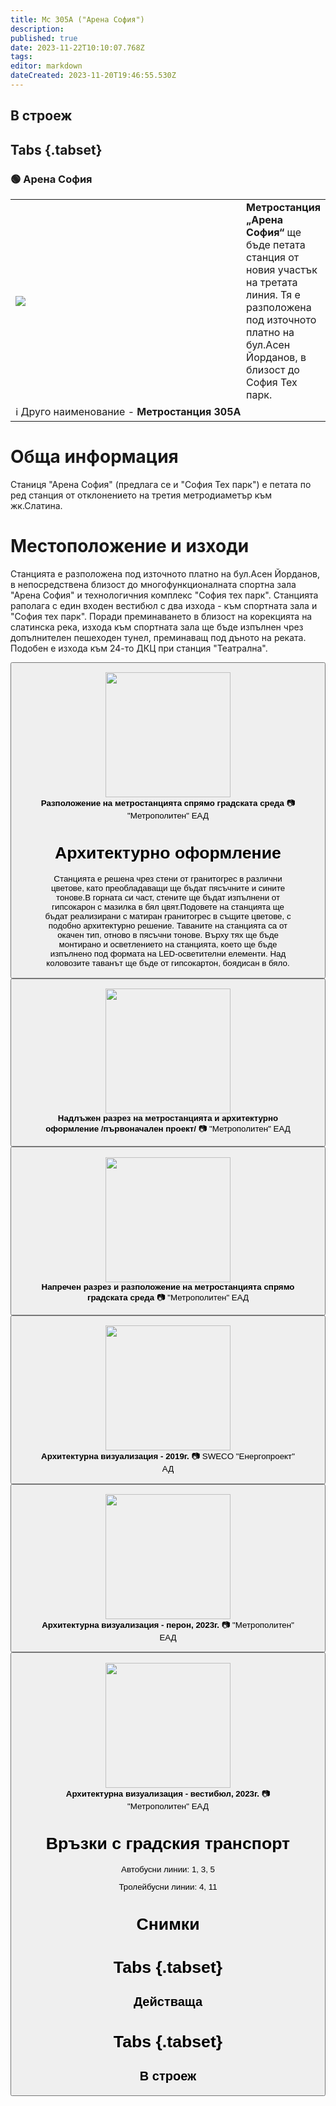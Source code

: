 ```yaml
---
title: Мс 305А ("Арена София")
description: 
published: true
date: 2023-11-22T10:10:07.768Z
tags: 
editor: markdown
dateCreated: 2023-11-20T19:46:55.530Z
---
```


## В строеж
## Tabs {.tabset}
### 🟢 Арена София
<table style="width:100%">
  <tr>
    <td style="width:400px"><img src="https://drive.google.com/uc?id=1grhSU0GAreHjXGGo7DHz3z-KaRWs42rq"></td>
    <td><b>Метростанция „Арена София“</b> ще бъде петата станция от новия участък на третата линия. Тя е разположена под източното платно на бул.Асен Йорданов, в близост до София Тех парк.
      <br></td>
  </tr>
  <td colspan=2 >ℹ️ Друго наименование - <b>Метростанция 305А</b></td>
</table>


# Обща информация

Станиця "Арена София" (предлага се и "София Тех парк") е петата по ред станция от отклонението на третия метродиаметър към жк.Слатина.

# Местоположение и изходи

Станцията е разположена под източното платно на бул.Асен Йорданов, в непосредствена близост до многофункционалната спортна зала "Арена София" и технологичния комплекс "София тех парк".
Станцията раполага с един входен вестибюл с два изхода - към спортната зала и "София тех парк".
Поради преминаването в близост на корекцията на слатинска река, изхода към спортната зала ще бъде изпълнен чрез допълнителен пешеходен тунел, преминаващ под дъното на реката. Подобен е изхода към 24-то ДКЦ при станция "Театрална".

<div class="dropdown"><button class="imgbtn"><figure><img src="https://drive.google.com/uc?id=1grhSU0GAreHjXGGo7DHz3z-KaRWs42rq" height="200px"><figcaption><b>Разположение на метростанцията спрямо градската среда</b> 📷 "Метрополитен" ЕАД

# Архитектурно оформление
 
 Станцията е решена чрез стени от гранитогрес в различни цветове, като преобладаващи ще бъдат пясъчните и сините тонове.В горната си част, стените ще бъдат изпълнени от гипсокарон с мазилка в бял цвят.Подовете на станцията ще бъдат реализирани с матиран гранитогрес в същите цветове, с подобно архитектурно решение.
Таваните на станцията са от окачен тип, отново в пясъчни тонове. Върху тях ще бъде монтирано и осветлението на станцията, което ще бъде изпълнено под формата на LED-осветителни елементи. Над коловозите таванът ще бъде от гипсокартон, боядисан в бяло.
  
  <div class="dropdown"><button class="imgbtn"><figure><img src="https://drive.google.com/uc?id=16nzMjrdeZFIGLJfhjydYHbDLmhak9oP7" height="200px"><figcaption><b>Надлъжен разрез на метростанцията и архитектурно оформление /първоначален проект/</b> 📷 "Метрополитен" ЕАД
    <br>
    <div class="dropdown"><button class="imgbtn"><figure><img src="https://drive.google.com/uc?id=1QgDVJ5bCDj8CHkUV4jGI-5LVGUNJjVJB" height="200px"><figcaption><b>Напречен разрез и разположение на метростанцията спрямо градската среда</b> 📷 "Метрополитен" ЕАД
      <br>
    <div class="dropdown"><button class="imgbtn"><figure><img src="https://drive.google.com/uc?id=1UyPJDOmKShhMSo8vHI5zT6qaThOPvR2g" height="200px"><figcaption><b>Архитектурна визуализация - 2019г.</b> 📷 SWECO "Енергопроект" АД
      <br>
    <div class="dropdown"><button class="imgbtn"><figure><img src="https://drive.google.com/uc?id=1lr6MwvYJB4I9IdXIlwLWGA9HjhbmFUgj" height="200px"><figcaption><b>Архитектурна визуализация - перон, 2023г.</b> 📷 "Метрополитен" ЕАД
      <br>
    <div class="dropdown"><button class="imgbtn"><figure><img src="https://drive.google.com/uc?id=1wKUyE-sCoENg5F_vVPrvHNaYJLOkZ9s8" height="200px"><figcaption><b>Архитектурна визуализация - вестибюл, 2023г.</b> 📷 "Метрополитен" ЕАД

# Връзки с градския транспорт
Автобусни линии: 1, 3, 5

Тролейбусни линии: 4, 11

# Снимки
  
# Tabs {.tabset}
## Действаща

  
# Tabs {.tabset}
## В строеж